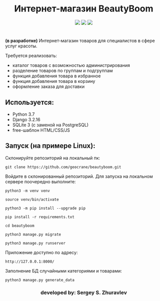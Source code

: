 <h1 align="center">Интернет-магазин BeautyBoom</h1>

<p align="center"><img src="https://img.shields.io/badge/made%20by-geocrane-green">
<img src=https://img.shields.io/badge/Python-%203.7-blue>
<img src=https://img.shields.io/badge/Django-%203.2.16-red>
</p>
<h1 align="center"></h1>

**(в разработке)**
Интернет-магазин товаров для специалистов в сфере услуг красоты.

Требуется реализовать:
- каталог товаров с возможностью администрирования
- разделение товаров по группам и подгруппам
- функция добавления товара в избранное
- функция добавления товара в корзину
- оформление заказа для доставки

## Используется:
- Python 3.7
- Django 3.2.16
- SQLite 3 (с заменой на PostgreSQL)
- free-шаблон HTML/CSS/JS

## Запуск (на примере Linux):
Cклонируйте репозиторий на локальный пк:
```
git clone https://github.com/geocrane/beautyboom.git
```
Войдите в склонированный репозиторий.
Для запуска на локальном сервере поочередно выполните:
```
python3 -m venv venv

source venv/bin/activate

python3 -m pip install --upgrade pip

pip install -r requirements.txt

cd beautyboom

python3 manage.py migrate

python3 manage.py runserver
```

Приложение доступно по адресу:
```
http://127.0.0.1:8000/
```

Заполнение БД случайными категориями и товарами:
```
python3 manage.py generate_data
```

<p></p>
<h3 align="center">developed by: Sergey S. Zhuravlev</h5>
